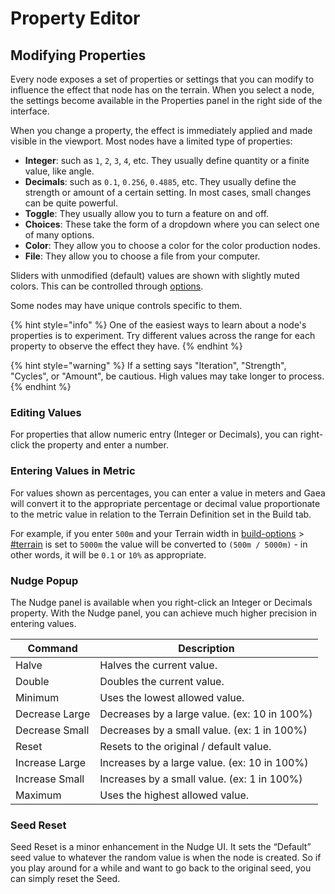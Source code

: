 # Property Editor

## Modifying Properties

Every node exposes a set of properties or settings that you can modify to influence the effect that node has on the terrain. When you select a node, the settings become available in the Properties panel in the right side of the interface.

When you change a property, the effect is immediately applied and made visible in the viewport. Most nodes have a limited type of properties:

* **Integer**: such as `1`, `2`, `3`, `4`, etc. They usually define quantity or a finite value, like angle.
* **Decimals**: such as `0.1`, `0.256`, `0.4885`, etc. They usually define the strength or amount of a certain setting. In most cases, small changes can be quite powerful.
* **Toggle**: They usually allow you to turn a feature on and off.
* **Choices**: These take the form of a dropdown where you can select one of many options.
* **Color**: They allow you to choose a color for the color production nodes.
* **File**: They allow you to choose a file from your computer.

Sliders with unmodified (default) values are shown with slightly muted colors. This can be controlled through [options](../../managing-gaea/options/ "mention").

Some nodes may have unique controls specific to them.

{% hint style="info" %}
One of the easiest ways to learn about a node's properties is to experiment. Try different values across the range for each property to observe the effect they have.
{% endhint %}

{% hint style="warning" %}
If a setting says "Iteration", "Strength", "Cycles", or "Amount", be cautious. High values may take longer to process.
{% endhint %}



### Editing Values <a href="#modifying-values" id="modifying-values"></a>

For properties that allow numeric entry (Integer or Decimals), you can right-click the property and enter a number.

### Entering Values in Metric

For values shown as percentages, you can enter a value in meters and Gaea will convert it to the appropriate percentage or decimal value proportionate to the metric value in relation to the Terrain Definition set in the Build tab.

For example, if you enter `500m` and your Terrain width in [build-options](../../../using-gaea/build-and-export/build-options/ "mention") > [#terrain](../../../using-gaea/build-and-export/build-options/#terrain "mention") is set to `5000m` the value will be converted to `(500m / 5000m)` - in other words, it will be `0.1` or `10%` as appropriate.

### Nudge Popup

The Nudge panel is available when you right-click an Integer or Decimals property. With the Nudge panel, you can achieve much higher precision in entering values.

| Command        | Description                                  |
| -------------- | -------------------------------------------- |
| Halve          | Halves the current value.                    |
| Double         | Doubles the current value.                   |
| Minimum        | Uses the lowest allowed value.               |
| Decrease Large | Decreases by a large value. (ex: 10 in 100%) |
| Decrease Small | Decreases by a small value. (ex: 1 in 100%)  |
| Reset          | Resets to the original / default value.      |
| Increase Large | Increases by a large value. (ex: 10 in 100%) |
| Increase Small | Increases by a small value. (ex: 1 in 100%)  |
| Maximum        | Uses the highest allowed value.              |

### **Seed Reset**

Seed Reset is a minor enhancement in the Nudge UI. It sets the “Default” seed value to whatever the random value is when the node is created. So if you play around for a while and want to go back to the original seed, you can simply reset the Seed.
